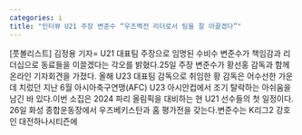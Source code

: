 ```yaml
---
categories: i
title: "인터뷰 U21 주장 변준수 “우즈벡전 리더로서 팀을 잘 아끌겠다”"
---
```

[풋볼리스트] 김정용 기자= U21 대표팀 주장으로 임명된 수비수 변준수가 책임감과 리더십으로 동료들을 이끌겠다는 각오를 밝혔다.25일 주장 변준수가 황선홍 감독과 함께 온라인 기자회견을 가졌다. 올해 U23 대표팀 감독으로 취임한 황 감독은 어수선한 가운데 치렀던 지난 6월 아시아축구연맹(AFC) U23 아시안컵에서 조기 탈락하는 아쉬움을 남긴 바 있다.이번 소집은 2024 파리 올림픽을 대비하는 현 U21 선수들의 첫 일정이다. 26일 화성 종합운동장에서 우즈베키스탄과 홈 평가전을 갖는다.변준수는 K리그2 강호인 대전하나시티즌에